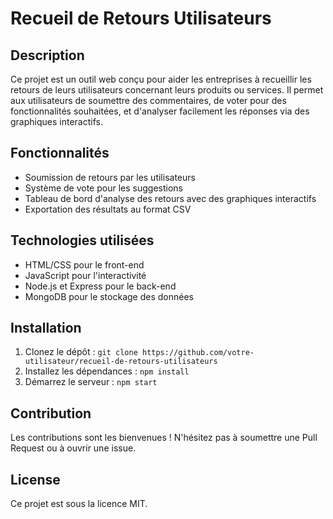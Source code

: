 # Recueil de Retours Utilisateurs

## Description
Ce projet est un outil web conçu pour aider les entreprises à recueillir les retours de leurs utilisateurs concernant leurs produits ou services. Il permet aux utilisateurs de soumettre des commentaires, de voter pour des fonctionnalités souhaitées, et d'analyser facilement les réponses via des graphiques interactifs.

## Fonctionnalités
- Soumission de retours par les utilisateurs
- Système de vote pour les suggestions
- Tableau de bord d'analyse des retours avec des graphiques interactifs
- Exportation des résultats au format CSV

## Technologies utilisées
- HTML/CSS pour le front-end
- JavaScript pour l'interactivité
- Node.js et Express pour le back-end
- MongoDB pour le stockage des données

## Installation
1. Clonez le dépôt : `git clone https://github.com/votre-utilisateur/recueil-de-retours-utilisateurs`
2. Installez les dépendances : `npm install`
3. Démarrez le serveur : `npm start`

## Contribution
Les contributions sont les bienvenues ! N'hésitez pas à soumettre une Pull Request ou à ouvrir une issue.

## License
Ce projet est sous la licence MIT.